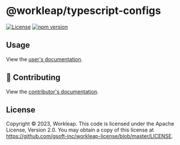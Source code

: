 # @workleap/typescript-configs

[![License](https://img.shields.io/badge/License-Apache_2.0-blue.svg)](../../LICENSE)
[![npm version](https://img.shields.io/npm/v/@workleap/typescript-configs)](https://www.npmjs.com/package/@workleap/typescript-configs)
## Usage

View the [user's documentation](https://gsoft-inc.github.io/wl-web-configs/).

## 🤝 Contributing

View the [contributor's documentation](../../CONTRIBUTING.md).

## License

Copyright © 2023, Workleap. This code is licensed under the Apache License, Version 2.0. You may obtain a copy of this license at https://github.com/gsoft-inc/workleap-license/blob/master/LICENSE.
